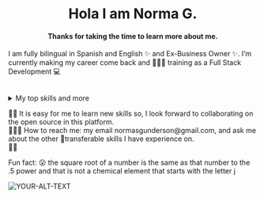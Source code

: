 <h1 align="center"> Hola I am Norma G. </h2>
<h4 align="center">Thanks for taking the time to learn more about me.</h4>
<p>I am fully bilingual in Spanish and English ✨ and Ex-Business Owner ✨. I’m currently making my career come back and 👩🏻‍🎓 training as a Full Stack Development 💻 </p>
<br />
<details color: "red">
<summary>My top skills and more</summary>

| Rank | THING-TO-RANK |
|-----:|---------------|
|   -  |  React        |
|   1  |  JS           |
|   2  |  HTML         |
|   3  |  CSS          |
| next |  Redux        |

</details>
<p>
👨‍💻 It is easy for me to learn new skills so, I look forward to collaborating on the open source in this platform. <br />
🙈🙉🙊 How to reach me: my email normasgunderson@gmail.com, and ask me about the other 🦎transferable skills I have experience on. <br /> 🧘‍♂️ 

Fun fact: 😮 the square root of a number is the same as that number to the .5 power and that is not a chemical element that starts with the letter j <br />
</p>

<!--
**HolaWorldWideWeb/HolaWorldWideWeb** is a  _special_ ✨ repository because its `README.md` (this file) appears on your GitHub profile.

Here are some ideas to get you started:

-->

<picture>
 <source media="(prefers-color-scheme: dark)" srcset="YOUR-DARKMODE-IMAGE">
 <source media="(prefers-color-scheme: light)" srcset="YOUR-LIGHTMODE-IMAGE">
 <img alt="YOUR-ALT-TEXT" src="YOUR-DEFAULT-IMAGE">
</picture>
